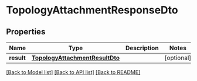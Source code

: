# TopologyAttachmentResponseDto

## Properties
Name | Type | Description | Notes
------------ | ------------- | ------------- | -------------
**result** | [**TopologyAttachmentResultDto**](TopologyAttachmentResultDto.md) |  | [optional] 

[[Back to Model list]](../README.md#documentation-for-models) [[Back to API list]](../README.md#documentation-for-api-endpoints) [[Back to README]](../README.md)

